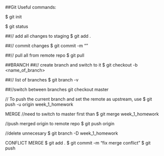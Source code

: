 ##Git Useful commands:

$ git init

$ git status

##// add all changes to staging
$ git add .

##// commit changes
$ git commit -m “<comment what is done>”

##// pull all from remote repo
$ git pull

##BRANCH
##// create branch and switch to it
$ git checkout -b <name_of_branch>

##// list of branches 
$ git branch -v

##//switch between branches
git checkout master

// To push the current branch and set the remote as upstream, use
$ git push -u origin week_1_homework

MERGE
//need to switch to master first than
$ git merge week_1_homework

//push merged origin to remote repo
$ git push origin

//delete unnecesary
$ git branch -D week_1_homework

CONFLICT MERGE
$ git add .
$ git commit -m “fix merge conflict”
$ git push
